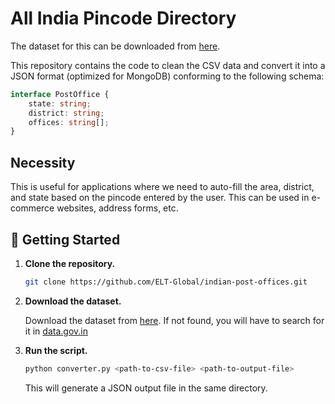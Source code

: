 # All India Pincode Directory

The dataset for this can be downloaded from [here](https://www.data.gov.in/resource/all-india-pincode-directory-till-last-month).

This repository contains the code to clean the CSV data and convert it into a JSON format (optimized for MongoDB) conforming to the following schema:

```ts
interface PostOffice {
    state: string;
    district: string;
    offices: string[];
}
```

## Necessity

This is useful for applications where we need to auto-fill the area, district, and state based on the pincode entered by the user. This can be used in e-commerce websites, address forms, etc.

## 🚀 Getting Started

1. **Clone the repository.**

    ```sh
    git clone https://github.com/ELT-Global/indian-post-offices.git
    ```

2. **Download the dataset.**

    Download the dataset from [here](https://www.data.gov.in/resource/all-india-pincode-directory-till-last-month).
    If not found, you will have to search for it in [data.gov.in](https://www.data.gov.in/search?title=pincode&type=resources&sortby=_score)

3. **Run the script.**

    ```sh
    python converter.py <path-to-csv-file> <path-to-output-file>
    ```

    This will generate a JSON output file in the same directory.
